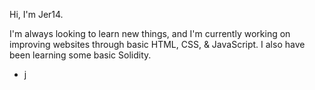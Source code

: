 Hi, I'm Jer14.

I'm always looking to learn new things, and I'm currently working on improving websites through basic HTML, CSS, & JavaScript. I also have been learning some basic Solidity.


- j
